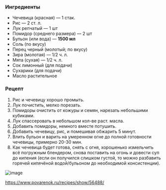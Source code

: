 ### Ингредиенты
- Чечевица (красная) — 1 стак.
- Рис — 2 ст. л.
- Лук репчатый — 1 шт
- Помидор (среднего размера) — 2 шт
- Бульон (или вода) — **1500 мл**
- Соль (по вкусу)
- Перец черный (молотый; по вкусу)
- Зира (молотая) — 1/2 ч. л.
- Мята (сухая) — 1/2 ч. л.
- Сок лимонный (для подачи)
- Сухарики (для подачи)
- Масло растительное

### Рецепт 
1. Рис и чечевицу хорошо промыть.
2. Лук почистить, мелко порезать.
3. Помидоры очистить от кожуры и семян, нарезать небольшими кубиками.
4. Лук спассеровать в небольшом кол-ве раст. масла.
5. Добавить помидоры, немного вместе потушить.
6. Добавить чечевицу, рис, и помешивая обжарить 5 минут.
7. Влить бульон и варить на умеренном огне до полной готовности чечевицы, примерно 20-30 мин.
8. Как чечевица будет готова, снять с огня, хорошенько измельчить всё погружным блендером, снова поставить на огонь и довести суп до кипения (если он получился слишком густой, то можно разбавить
горячей кипячёной водой/бульоном до необходимой консистенции).



![image](https://user-images.githubusercontent.com/100151463/214561680-8a98d1ff-e101-4401-adac-b4805caff879.png)


https://www.povarenok.ru/recipes/show/56488/
